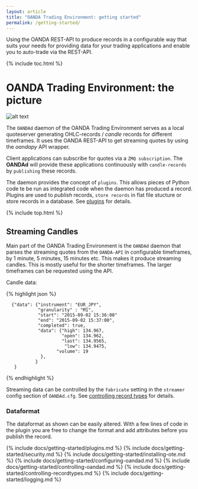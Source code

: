 ```yaml
---
layout: article
title: "OANDA Trading Environment: getting started"
permalink: /getting-started/
---
```


Using the OANDA REST-API to produce records in a configurable way that suits your
needs for providing data for your trading applications and enable you to
auto-trade via the REST-API.

<a id="top"></a>

{% include toc.html %}

OANDA Trading Environment: the picture
======================================

![alt text]({{site.baseurl}}/images/blockdiagram-oanda-te.svg)

The `OANDAd` daemon of the OANDA Trading Environment serves as a local quoteserver generating
OHLC-records / _candle_ records for different timeframes. It uses the OANDA
REST-API to get streaming quotes by using the _oandapy_ API wrapper.

Client applications
can subscribe for quotes via a `ZMQ subscription`. The **OANDAd** will provide
these applications continuously with `candle-records` by `publishing` these
records. 

The daemon provides the concept of `plugins`. This allows pieces of Python code
te be run as integrated code when the daemon has produced a record. Plugins are 
used to _publish_
records, `store records` in flat file stucture or store records in a database.
See [plugins](#plugins) for details.

{% include top.html %}

Streaming Candles
-----------------

Main part of the OANDA Trading Environment is the `OANDAd` daemon that 
parses the streaming quotes from the `OANDA-API` in 
configurable timeframes, by 1 minute, 5 minutes, 15 minutes etc. This makes it
produce streaming candles.
This is mostly useful for the shorter timeframes.
The larger timeframes can be requested using the API.

Candle data:

{% highlight json %}

      {"data": {"instrument": "EUR_JPY",
                "granularity" : "M1",
                "start": "2015-09-02 15:36:00"
                "end": "2015-09-02 15:37:00",
                "completed": true,
                "data": {"high": 134.967, 
                         "open": 134.962,
                         "last": 134.9565,
                          "low": 134.9475,
                       "volume": 19
                 },
               }
       }
{% endhighlight %}


Streaming data can be controlled by the `fabricate` setting in the `streamer` 
config section of `OANDAd.cfg`. See [controlling record types](#controlling_record_types) for details.

### Dataformat

The dataformat as shown can be easily altered. With a few lines of code in the plugin
you are free to change the format and add attributes before you publish the record.


{% include docs/getting-started/plugins.md %}
{% include docs/getting-started/security.md %}
{% include docs/getting-started/installing-ote.md %}
{% include docs/getting-started/configuring-oandad.md %}
{% include docs/getting-started/controlling-oandad.md %}
{% include docs/getting-started/controlling-recordtypes.md %}
{% include docs/getting-started/logging.md %}
